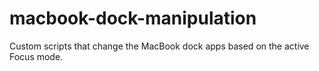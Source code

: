 # macbook-dock-manipulation
Custom scripts that change the MacBook dock apps based on the active Focus mode.
